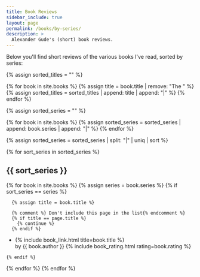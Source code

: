 ```yaml
---
title: Book Reviews
sidebar_include: true
layout: page
permalink: /books/by-series/
description: >
  Alexander Gude's (short) book reviews.
---
```


Below you'll find short reviews of the various books I've read, sorted by
series:

{% assign sorted_titles = "" %}

{% for book in site.books %}
  {% assign title = book.title | remove: "The " %}
  {% assign sorted_titles = sorted_titles | append: title | append: "|" %}
{% endfor %}

{% assign sorted_series = "" %}

{% for book in site.books %}
  {% assign sorted_series = sorted_series | append: book.series | append: "|" %}
{% endfor %}

{% assign sorted_series = sorted_series | split: "|" | uniq | sort %}

{% for sort_series in sorted_series %}
<h2 class="book-series-headline">{{ sort_series }}</h2>
  {% for book in site.books %}
    {% assign series = book.series %}
    {% if sort_series == series %}

      {% assign title = book.title %}

      {% comment %} Don't include this page in the list{% endcomment %}
      {% if title == page.title %}
        {% continue %}
      {% endif %}

<ul>
<li>
      {% include book_link.html title=book.title %}
<br>
<span clas="by-author">
by
<span clas="author-name">
    {{ book.author }}
</span>
</span>
      {% include book_rating.html rating=book.rating %}
</li>
</ul>

    {% endif %}
  {% endfor %}
{% endfor %}
